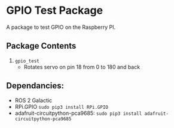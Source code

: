 # GPIO Test Package
A package to test GPIO on the Raspberry PI.

## Package Contents
1. `gpio_test`
   - Rotates servo on pin 18 from 0 to 180 and back

  
## Dependancies:
- ROS 2 Galactic
- RPi.GPIO `sudo pip3 install RPi.GPIO`
- adafruit-circuitpython-pca9685: `sudo pip3 install adafruit-circuitpython-pca9685`

